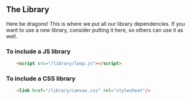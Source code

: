## The Library ##

Here be dragons! This is where we put all our library dependencies.
If you want to use a new library, consider putting it here, so others
can use it as well.

### To include a JS library ###

```html
    <script src="/library/loop.js"></script>
```

### To include a CSS library ###

```html
    <link href="/library/canvas.css" rel="stylesheet"/>
```
